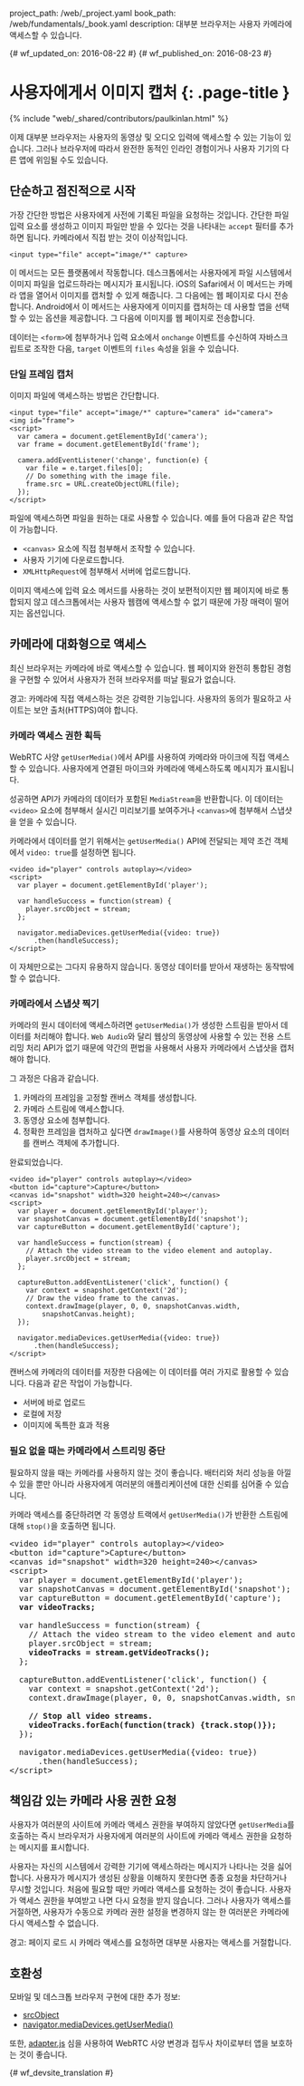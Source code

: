project_path: /web/_project.yaml
book_path: /web/fundamentals/_book.yaml
description: 대부분 브라우저는 사용자 카메라에 액세스할 수 있습니다.

{# wf_updated_on: 2016-08-22 #}
{# wf_published_on: 2016-08-23 #}

# 사용자에게서 이미지 캡처 {: .page-title }

{% include "web/_shared/contributors/paulkinlan.html" %}

이제 대부분 브라우저는 사용자의 동영상 및 오디오 입력에 액세스할 수 있는 기능이
있습니다. 그러나 브라우저에 따라서 완전한 동적인 인라인
경험이거나 사용자 기기의 다른 앱에 위임될 수도 있습니다.

## 단순하고 점진적으로 시작

가장 간단한 방법은 사용자에게 사전에 기록된 파일을
요청하는 것입니다. 간단한 파일 입력 요소를 생성하고 이미지 파일만 받을 수 있다는 것을 나타내는
`accept` 필터를 추가하면 됩니다. 카메라에서 직접 받는 것이 이상적입니다.


    <input type="file" accept="image/*" capture>

이 메서드는 모든 플랫폼에서 작동합니다. 데스크톱에서는 사용자에게
파일 시스템에서 이미지 파일을 업로드하라는 메시지가 표시됩니다. iOS의 Safari에서
이 메서드는 카메라 앱을 열어서 이미지를 캡처할 수 있게 해줍니다.
그 다음에는 웹 페이지로 다시 전송합니다. Android에서 이 메서드는 사용자에게
이미지를 캡처하는 데 사용할 앱을 선택할 수 있는 옵션을 제공합니다. 그 다음에 이미지를
웹 페이지로 전송합니다.

데이터는 `<form>`에 첨부하거나
입력 요소에서 `onchange` 이벤트를 수신하여 자바스크립트로 조작한 다음,
`target` 이벤트의 `files` 속성을 읽을 수 있습니다.

### 단일 프레임 캡처

이미지 파일에 액세스하는 방법은 간단합니다.

    <input type="file" accept="image/*" capture="camera" id="camera">
    <img id="frame">
    <script>
      var camera = document.getElementById('camera');
      var frame = document.getElementById('frame');

      camera.addEventListener('change', function(e) {
        var file = e.target.files[0]; 
        // Do something with the image file.
        frame.src = URL.createObjectURL(file);
      });
    </script>

파일에 액세스하면 파일을 원하는 대로 사용할 수 있습니다. 예를 들어 
다음과 같은 작업이 가능합니다.

* `<canvas>` 요소에 직접 첨부해서 조작할 수 있습니다.
* 사용자 기기에 다운로드합니다.
* `XMLHttpRequest`에 첨부해서 서버에 업로드합니다. 

이미지 액세스에 입력 요소 메서드를 사용하는 것이 보편적이지만 
웹 페이지에 바로 통합되지 않고 데스크톱에서는 사용자 웹캠에 액세스할 수 없기 때문에 
가장 매력이 떨어지는 옵션입니다.

## 카메라에 대화형으로 액세스

최신 브라우저는 카메라에 바로 액세스할 수 있습니다.
웹 페이지와 완전히 통합된 경험을 구현할 수 있어서 사용자가
전혀 브라우저를 떠날 필요가 없습니다.

경고: 카메라에 직접 액세스하는 것은 강력한 기능입니다. 
사용자의 동의가 필요하고 사이트는 보안 출처(HTTPS)여야 합니다.

### 카메라 액세스 권한 획득

WebRTC
 사양 `getUserMedia()`에서 API를 사용하여 카메라와 마이크에 직접 액세스할 수 있습니다. 사용자에게 
연결된 마이크와 카메라에 액세스하도록 메시지가 표시됩니다.

성공하면 API가 카메라의 데이터가 포함된 `MediaStream`을 반환합니다.
이 데이터는 `<video>` 요소에 첨부해서
실시긴 미리보기를 보여주거나 `<canvas>`에 첨부해서
스냅샷을 얻을 수 있습니다.

카메라에서 데이터를 얻기 위해서는 
`getUserMedia()` API에 전달되는 제약 조건 객체에서 `video: true`를 설정하면 됩니다.

    <video id="player" controls autoplay></video>
    <script>  
      var player = document.getElementById('player');

      var handleSuccess = function(stream) {
        player.srcObject = stream;
      };

      navigator.mediaDevices.getUserMedia({video: true})
          .then(handleSuccess);
    </script>

이 자체만으로는 그다지 유용하지 않습니다. 동영상 데이터를 받아서 재생하는 동작밖에
할 수 없습니다.

### 카메라에서 스냅샷 찍기

카메라의 원시 데이터에 액세스하려면
`getUserMedia()`가 생성한 스트림을 받아서 데이터를 처리해야 합니다. `Web Audio`와 달리
웹상의 동영상에 사용할 수 있는 전용 스트리밍 처리 API가 없기 때문에
약간의 편법을 사용해서 사용자 카메라에서 스냅샷을 캡처해야 합니다.

그 과정은 다음과 같습니다.

1. 카메라의 프레임을 고정할 캔버스 객체를 생성합니다.
2. 카메라 스트림에 액세스합니다.
3. 동영상 요소에 첨부합니다.
4. 정확한 프레임을 캡처하고 싶다면
   `drawImage()`를 사용하여 동영상 요소의 데이터를 캔버스 객체에 추가합니다.

완료되었습니다.

    <video id="player" controls autoplay></video>
    <button id="capture">Capture</button>
    <canvas id="snapshot" width=320 height=240></canvas>
    <script>
      var player = document.getElementById('player'); 
      var snapshotCanvas = document.getElementById('snapshot');
      var captureButton = document.getElementById('capture');

      var handleSuccess = function(stream) {
        // Attach the video stream to the video element and autoplay.
        player.srcObject = stream;
      };

      captureButton.addEventListener('click', function() {
        var context = snapshot.getContext('2d');
        // Draw the video frame to the canvas.
        context.drawImage(player, 0, 0, snapshotCanvas.width, 
            snapshotCanvas.height);
      });

      navigator.mediaDevices.getUserMedia({video: true})
          .then(handleSuccess);
    </script>

캔버스에 카메라의 데이터를 저장한 다음에는
이 데이터를 여러 가지로 활용할 수 있습니다. 다음과 같은 작업이 가능합니다. 

* 서버에 바로 업로드
* 로컬에 저장
* 이미지에 독특한 효과 적용

### 필요 없을 때는 카메라에서 스트리밍 중단

필요하지 않을 때는 카메라를 사용하지 않는 것이 좋습니다.
배터리와 처리 성능을 아낄 수 있을 뿐만 아니라
사용자에게 여러분의 애플리케이션에 대한 신뢰를 심어줄 수 있습니다.

카메라 액세스를 중단하려면 각 동영상 트랙에서 
`getUserMedia()`가 반환한 스트림에 대해 `stop()`을 호출하면 됩니다.

<pre class="prettyprint">
&lt;video id="player" controls autoplay>&lt;/video>
&lt;button id="capture">Capture&lt;/button>
&lt;canvas id="snapshot" width=320 height=240>&lt;/canvas>
&lt;script>
  var player = document.getElementById('player'); 
  var snapshotCanvas = document.getElementById('snapshot');
  var captureButton = document.getElementById('capture');
  <strong>var videoTracks;</strong>

  var handleSuccess = function(stream) {
    // Attach the video stream to the video element and autoplay.
    player.srcObject = stream;
    <strong>videoTracks = stream.getVideoTracks();</strong>
  };

  captureButton.addEventListener('click', function() {
    var context = snapshot.getContext('2d');
    context.drawImage(player, 0, 0, snapshotCanvas.width, snapshotCanvas.height);

    <strong>// Stop all video streams.
    videoTracks.forEach(function(track) {track.stop()});</strong>
  });

  navigator.mediaDevices.getUserMedia({video: true})
      .then(handleSuccess);
&lt;/script>
</pre>

## 책임감 있는 카메라 사용 권한 요청

사용자가 여러분의 사이트에 카메라 액세스 권한을 부여하지 않았다면
`getUserMedia`를 호출하는 즉시 브라우저가 사용자에게
여러분의 사이트에 카메라 액세스 권한을 요청하는 메시지를 표시합니다. 

사용자는 자신의 시스템에서 강력한 기기에 액세스하라는 메시지가 나타나는
것을 싫어합니다. 사용자가 메시지가 생성된 상황을 이해하지
못한다면 종종 요청을 차단하거나 무시할 것입니다. 처음에 필요할 때만
카메라 액세스를 요청하는 것이 좋습니다. 사용자가
액세스 권한을 부여받고 나면 다시 요청을 받지 않습니다. 그러나 사용자가 액세스를 거절하면,
사용자가 수동으로 카메라 권한 설정을
변경하지 않는 한 여러분은 카메라에 다시 액세스할 수 없습니다.

경고: 페이지 로드 시 카메라 액세스를 요청하면
대부분 사용자는 액세스를 거절합니다.

## 호환성

모바일 및 데스크톱 브라우저 구현에 대한 추가 정보:
* [srcObject](https://www.chromestatus.com/feature/5989005896187904)
* [navigator.mediaDevices.getUserMedia()](https://www.chromestatus.com/features/5755699816562688)

또한, [adapter.js](https://github.com/webrtc/adapter) 심을 사용하여 WebRTC 사양 변경과 접두사 차이로부터 앱을 보호하는 것이 좋습니다.


{# wf_devsite_translation #}
